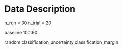 # Data Description


n_run = 30
n_trial = 20

baseline
10:1:90

random
classification_uncertainty
classification_margin
